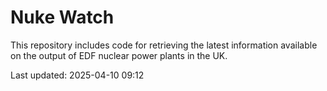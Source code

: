 # Nuke Watch

This repository includes code for retrieving the latest information available on the output of EDF nuclear power plants in the UK.

Last updated: 2025-04-10 09:12
